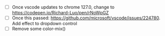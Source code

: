 - [ ] Once vscode updates to chrome 127.0, change to https://codepen.io/Richard-Luo/pen/rNoWpGZ
- [ ] Once this passed: https://github.com/microsoft/vscode/issues/224780. Add effect to dropdown control
- [ ] Remove some color-mix()